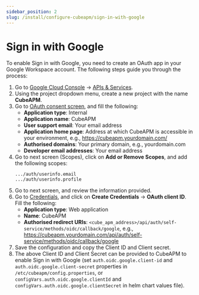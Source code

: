 ```yaml
---
sidebar_position: 2
slug: /install/configure-cubeapm/sign-in-with-google
---
```


# Sign in with Google

To enable Sign in with Google, you need to create an OAuth app in your Google Workspace account. The following steps guide you through the process:

1. Go to [Google Cloud Console](https://console.cloud.google.com/) → [APIs & Services](https://console.cloud.google.com/apis/).
2. Using the project dropdown menu, create a new project with the name **CubeAPM**.
3. Go to [OAuth consent screen](https://console.cloud.google.com/apis/credentials/consent), and fill the following:
   - **Application type**: Internal
   - **Application name**: CubeAPM
   - **User support email**: Your email address
   - **Application home page**: Address at which CubeAPM is accessible in your environment, e.g., https://cubeapm.yourdomain.com/
   - **Authorised domains**: Your primary domain, e.g., yourdomain.com
   - **Developer email addresses**: Your email address
4. Go to next screen (Scopes), click on **Add or Remove Scopes**, and add the following scopes:
   ```
   .../auth/userinfo.email
   .../auth/userinfo.profile
   ```
5. Go to next screen, and review the information provided.
6. Go to [Credentials](https://console.cloud.google.com/apis/credentials), and click on **Create Credentials** → **OAuth client ID**. Fill the following:
   - **Application type**: Web application
   - **Name**: CubeAPM
   - **Authorised redirect URIs**: `<cube_apm_address>/api/auth/self-service/methods/oidc/callback/google`, e.g., https://cubeapm.yourdomain.com/api/auth/self-service/methods/oidc/callback/google
7. Save the configuration and copy the Client ID and Client secret.
8. The above Client ID and Client Secret can be provided to CubeAPM to enable Sign in with Google (set `auth.oidc.google.client-id` and `auth.oidc.google.client-secret` properties in `/etc/cubeapm/config.properties`, or `configVars.auth.oidc.google.clientId` and `configVars.auth.oidc.google.clientSecret` in helm chart values file).
